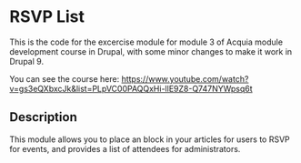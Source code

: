 # RSVP List
This is the code for the excercise module for module 3 of
Acquia module development course in Drupal, with some minor
changes to make it work in Drupal 9.

You can see the course here:
https://www.youtube.com/watch?v=gs3eQXbxcJk&list=PLpVC00PAQQxHi-llE9Z8-Q747NYWpsq6t

## Description
This module allows you to place an block in your articles for users to RSVP for events, and provides a list of attendees for administrators.

